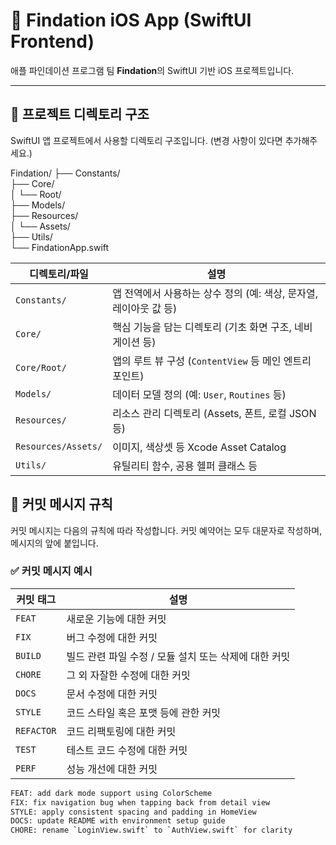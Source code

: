 # 📱 Findation iOS App (SwiftUI Frontend)

애플 파인데이션 프로그램 팀 **Findation**의 SwiftUI 기반 iOS 프로젝트입니다.  

---

## 📁 프로젝트 디렉토리 구조

SwiftUI 앱 프로젝트에서 사용할 디렉토리 구조입니다. (변경 사항이 있다면 추가해주세요.)

Findation/
├── Constants/     
├── Core/          
│   └── Root/      
├── Models/        
├── Resources/     
│   └── Assets/    
├── Utils/         
└── FindationApp.swift


| 디렉토리/파일             | 설명                                                        |
|---------------------------|-------------------------------------------------------------|
| `Constants/`              | 앱 전역에서 사용하는 상수 정의 (예: 색상, 문자열, 레이아웃 값 등) |
| `Core/`                   | 핵심 기능을 담는 디렉토리 (기초 화면 구조, 네비게이션 등)          |
| `Core/Root/`              | 앱의 루트 뷰 구성 (`ContentView` 등 메인 엔트리 포인트)           |
| `Models/`                 | 데이터 모델 정의 (예: `User`, `Routines` 등)             |
| `Resources/`              | 리소스 관리 디렉토리 (Assets, 폰트, 로컬 JSON 등)               |
| `Resources/Assets/`       | 이미지, 색상셋 등 Xcode Asset Catalog                         |
| `Utils/`                  | 유틸리티 함수, 공용 헬퍼 클래스 등                              |



## 💬 커밋 메시지 규칙

커밋 메시지는 다음의 규칙에 따라 작성합니다.
커밋 예약어는 모두 대문자로 작성하며, 메시지의 앞에 붙입니다.

### ✅ 커밋 메시지 예시

| 커밋 태그  | 설명                                                  |
| ---------- | ----------------------------------------------------- |
| `FEAT`     | 새로운 기능에 대한 커밋                               |
| `FIX`      | 버그 수정에 대한 커밋                                 |
| `BUILD`    | 빌드 관련 파일 수정 / 모듈 설치 또는 삭제에 대한 커밋 |
| `CHORE`    | 그 외 자잘한 수정에 대한 커밋                         |
| `DOCS`     | 문서 수정에 대한 커밋                                 |
| `STYLE`    | 코드 스타일 혹은 포맷 등에 관한 커밋                  |
| `REFACTOR` | 코드 리팩토링에 대한 커밋                             |
| `TEST`     | 테스트 코드 수정에 대한 커밋                          |
| `PERF`     | 성능 개선에 대한 커밋                                 |

```bash
FEAT: add dark mode support using ColorScheme
FIX: fix navigation bug when tapping back from detail view
STYLE: apply consistent spacing and padding in HomeView
DOCS: update README with environment setup guide
CHORE: rename `LoginView.swift` to `AuthView.swift` for clarity
```
